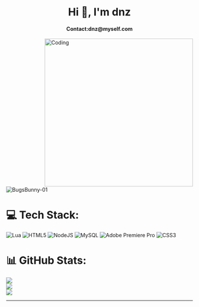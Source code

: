 <h1 align="center">Hi 👋, I'm dnz</h1>

<h4 align="center">Contact:dnz@myself.com</h4>

<img align="right" alt="Coding" width="400" src="https://cdn.discordapp.com/attachments/1091829597005422712/1095392251334635540/chill-coding-programming-lo-fi-animation-stock-animation-21874-1280x720.gif">

<p align="left"> <img src="https://komarev.com/ghpvc/?username=BugsBunny-01&label=Profile%20views&color=0e75b6&style=flat" alt="BugsBunny-01" /> </p>

# 💻 Tech Stack:
![Lua](https://img.shields.io/badge/lua-%232C2D72.svg?style=for-the-badge&logo=lua&logoColor=white) ![HTML5](https://img.shields.io/badge/html5-%23E34F26.svg?style=for-the-badge&logo=html5&logoColor=white) ![NodeJS](https://img.shields.io/badge/node.js-6DA55F?style=for-the-badge&logo=node.js&logoColor=white) ![MySQL](https://img.shields.io/badge/mysql-%2300f.svg?style=for-the-badge&logo=mysql&logoColor=white) ![Adobe Premiere Pro](https://img.shields.io/badge/Adobe%20Premiere%20Pro-9999FF.svg?style=for-the-badge&logo=Adobe%20Premiere%20Pro&logoColor=white) ![CSS3](https://img.shields.io/badge/css3-%231572B6.svg?style=for-the-badge&logo=css3&logoColor=white) 
# 📊 GitHub Stats:
![](https://github-readme-stats.vercel.app/api?username=dnx01&theme=dark&hide_border=false&include_all_commits=false&count_private=false)<br/>
![](https://github-readme-streak-stats.herokuapp.com/?user=dnx01&theme=dark&hide_border=false)<br/>
![](https://github-readme-stats.vercel.app/api/top-langs/?username=dnx01&theme=dark&hide_border=false&include_all_commits=false&count_private=false&layout=compact)

---

<!-- Proudly created with GPRM ( https://gprm.itsvg.in ) -->



